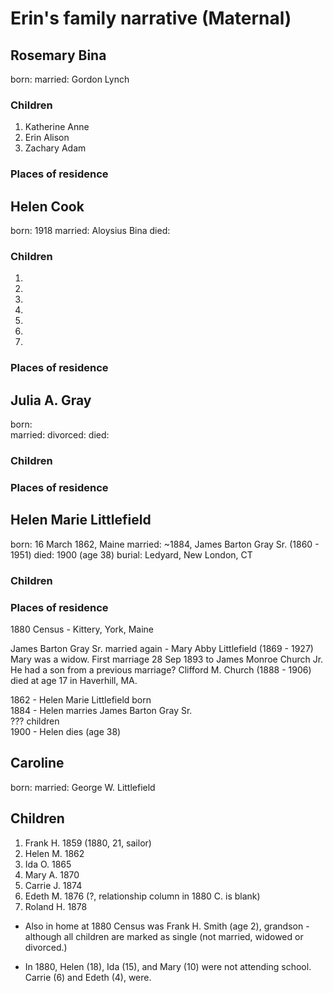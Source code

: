# Erin's family narrative (Maternal)

## Rosemary Bina
born: 
married: Gordon Lynch

### Children
1. Katherine Anne
1. Erin Alison
1. Zachary Adam

### Places of residence



## Helen Cook
born: 1918
married: Aloysius Bina
died: 

### Children
1. 
1. 
1. 
1. 
1. 
1. 
1. 

### Places of residence


## Julia A. Gray
born:  
married: 
divorced:
died:

### Children
### Places of residence

## Helen Marie Littlefield
born: 16 March 1862, Maine
married: ~1884, James Barton Gray Sr. (1860 - 1951)
died: 1900 (age 38)
burial: Ledyard, New London, CT

### Children
### Places of residence
1880 Census - Kittery, York, Maine




James Barton Gray Sr. married again - Mary Abby Littlefield (1869 - 1927)
Mary was a widow. First marriage 28 Sep 1893 to James Monroe Church Jr. He had a son
from a previous marriage? Clifford M. Church (1888 - 1906) died at age 17 in Haverhill, MA.

1862 - Helen Marie Littlefield born  
1884 - Helen marries James Barton Gray Sr.   
??? children  
1900 - Helen dies (age 38)  


## Caroline 
born: 
married: George W. Littlefield 

## Children
1. Frank H. 1859 (1880, 21, sailor)  
1. Helen M. 1862  
1. Ida O. 1865  
1. Mary A. 1870  
1. Carrie J. 1874  
1. Edeth M. 1876 (?, relationship column in 1880 C. is blank)  
1. Roland H. 1878  

* Also in home at 1880 Census was Frank H. Smith (age 2), grandson - although all children are marked as single (not married, widowed or divorced.)

* In 1880, Helen (18), Ida (15), and Mary (10) were not attending school. Carrie (6) and Edeth (4), were.



